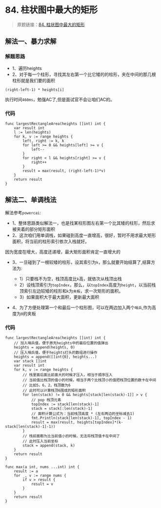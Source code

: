 # 84. 柱状图中最大的矩形
> 原题链接：[84. 柱状图中最大的矩形](https://leetcode-cn.com/problems/largest-rectangle-in-histogram/)

## 解法一、暴力求解
### 解题思路
* 1、遍历heights
* 2、对于每一个柱形，寻找其左右第一个比它矮的的柱形，夹在中间的那几根柱形就是我们要的面积
```
(right-left-1) * heights[i]
```
执行时间``460ms``，勉强AC了,但是面试官不会让咱们AC的。
### 代码
```golang
func largestRectangleArea(heights []int) int {
	var result int
	l := len(heights)
	for k, v := range heights {
		left, right := k, k
		for left >= 0 && heights[left] >= v {
			left--
		}
		for right < l && heights[right] >= v {
			right++
		}
		result = max(result, (right-left-1)*v)
	}
	return result
}
```
## 解法二、单调栈法
解法参考``powercai``:

* 1、整体思路类似解法一，也是找某柱形图左右第一个比其矮的柱形，然后求被夹着的部分矩形面积
* 2、这次咱们用单调栈，如果碰到高度一直增高，很好，暂时不用求最大矩形面积，将当前的柱形索引依次入栈就好。

因为宽度在增大，高度还递增，最大矩形面积肯定一直增大的
* 3、一旦碰到了一根较矮的柱形，设其索引为``k``，那么就要开始结算了,结算方法为:
	* 1）只要栈不为空，栈顶高度比``k``高，就依次从栈顶出栈
    * 2）设栈顶索引为``topIndex``，那么，以``topIndex``高度为``height``，以当前栈顶索引左边较矮的柱形和``k``为``夹板``，求一次矩形的面积。
    * 3）如果面积大于最大面积，更新最大面积

* 4、为了方便处理第一个和最后一个柱形图，可以在两边加入两个``哨兵``,作为高度为``0``的夹板
### 代码
```golang
func largestRectangleArea(heights []int) int {
	// 加入哨兵值，便于原先heights中的最后位置的值弹出
	heights = append(heights, 0)
	// 压入哨兵值，便于heights打头的数组进行操作
	heights = append([]int{0}, heights...)
	var stack []int
	var result int
	for k, v := range heights {
		// 栈里面后面比前面大的时候才压入，相当于顺序压入
		// 当前值比栈顶的值小的时候，相当于两个比栈顶小的值把栈顶位置的数卡在中间
		// 比如5，6，2，栈顶数为6
		// 此时可以计算栈顶6围成的矩形面积
		for len(stack) != 0 && heights[stack[len(stack)-1]] > v {
		    // pop 栈顶元素
			topIndex := stack[len(stack)-1]
			stack = stack[:len(stack)-1]
			// 面积计算公式为：当前栈顶高度 * (左右两边的坐标减去1)
			fmt.Println(stack[len(stack)-1], topIndex - 1)
			result = max(result, heights[topIndex]*(k-stack[len(stack)-1]-1))
		}
		// 栈前面都为比当前值小的时候，无法将栈顶值卡在中间了
		// 此时压入当前坐标
		stack = append(stack, k)
	}
	return result
}

func max(a int, nums ...int) int {
	result := a
	for _, v := range nums {
		if v > result {
			result = v
		}
	}
	return result
}
```
